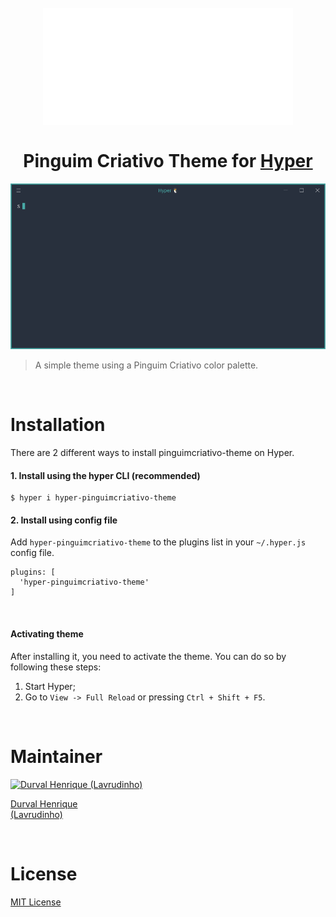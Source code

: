 <h1 align="center">
  <br>
  <img src="./logo.png" alt="Pinguim Criativo Logo" width="400">
  <br><br>
  Pinguim Criativo Theme for <a href="https://hyper.is">Hyper</a>
  <br>
</h1>

<p align="center">
  <img alt="Pinguim Criativo screnshoot for Hyper" src="./screenshot.png">
</p>

> A simple theme using a Pinguim Criativo color palette.

<br>

# Installation

There are 2 different ways to install pinguimcriativo-theme on Hyper.

#### 1. Install using the hyper CLI (recommended)

```shell
$ hyper i hyper-pinguimcriativo-theme
```

#### 2. Install using config file

Add `hyper-pinguimcriativo-theme` to the plugins list in your `~/.hyper.js` config file.

```shell
plugins: [
  'hyper-pinguimcriativo-theme'
]
```

<br>

#### Activating theme

After installing it, you need to activate the theme. You can do so by following these steps:

1.  Start Hyper;
2.  Go to `View -> Full Reload` or pressing `Ctrl + Shift + F5`.

<br>

# Maintainer

[![Durval Henrique (Lavrudinho)](https://github.com/Lavrudin.png?size=100)](https://github.com/Lavrudin)

[Durval Henrique<br>
(Lavrudinho)](https://github.com/Lavrudin)

<br>

# License

[MIT License](./LICENSE.md)
